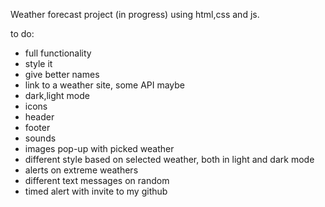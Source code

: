 Weather forecast project (in progress) using html,css and js. 

to do:
- full functionality 
- style it
- give better names
- link to a weather site, some API maybe
- dark,light mode
- icons
- header
- footer
- sounds
- images pop-up with picked weather
- different style based on selected weather, both in light and dark mode
- alerts on extreme weathers
- different text messages on random
- timed alert with invite to my github
